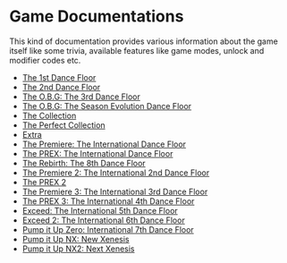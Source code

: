 # Game Documentations
This kind of documentation provides various information about the game itself like some trivia, available features like
game modes, unlock and modifier codes etc.

* [The 1st Dance Floor](01-1st.md)
* [The 2nd Dance Floor](02-2nd.md)
* [The O.B.G: The 3rd Dance Floor](03-3rd.md)
* [The O.B.G: The Season Evolution Dance Floor](04-3se.md)
* [The Collection](05-tc.md)
* [The Perfect Collection](06-pc.md)
* [Extra](07-extra.md)
* [The Premiere: The International Dance Floor](08-prem1.md)
* [The PREX: The International Dance Floor](09-prex1.md)
* [The Rebirth: The 8th Dance Floor](10-reb.md)
* [The Premiere 2: The International 2nd Dance Floor](11-prem2.md)
* [The PREX 2](12-prex2.md)
* [The Premiere 3: The International 3rd Dance Floor](13-prem3.md)
* [The PREX 3: The International 4th Dance Floor](14-prex3.md)
* [Exceed: The International 5th Dance Floor](15-exc.md)
* [Exceed 2: The International 6th Dance Floor](16-exc2.md)
* [Pump it Up Zero: International 7th Dance Floor](17-zero.md)
* [Pump it Up NX: New Xenesis](18-nx.md)
* [Pump it Up NX2: Next Xenesis](20-nx2.md)